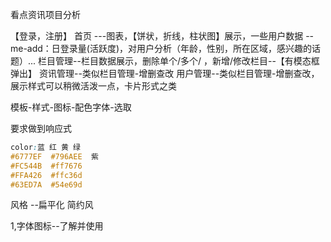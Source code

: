 看点资讯项目分析

【登录，注册】
首页  ---图表，【饼状，折线，柱状图】展示，一些用户数据
--me-add：日登录量(活跃度)，对用户分析（年龄，性别，所在区域，感兴趣的话题）...
栏目管理--栏目数据展示，删除单个/多个/ ，新增/修改栏目--【有模态框弹出】
资讯管理--类似栏目管理-增删查改
用户管理--类似栏目管理-增删查改，展示样式可以稍微活泼一点，卡片形式之类

模板-样式-图标-配色字体-选取

要求做到响应式
```css
color:蓝 红 黄 绿
#6777EF  #796AEE  紫
#FC544B  #ff7676
#FFA426  #ffc36d
#63ED7A  #54e69d

```
风格 --扁平化 简约风

1,字体图标--了解并使用